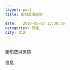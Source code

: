 ```yaml
--- 
layout: post 
title: 衡阳蒸湘医院

date:   2016-05-03 13:39:56 
categories: 其他  
city: 武进
  
--- 
```

   
衡阳蒸湘医院

信息

